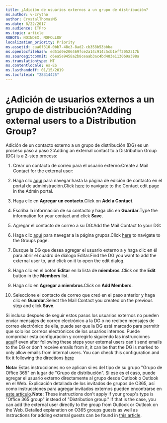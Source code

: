 ```yaml
---
title: ¿Adición de usuarios externos a un grupo de distribución?
ms.author: v-crytho
author: CrystalThomasMS
ms.date: 8/22/2017
ms.audience: ITPro
ms.topic: article
ROBOTS: NOINDEX, NOFOLLOW
localization_priority: Priority
ms.assetid: caa0f310-0bb7-48e3-8ad2-cb358b53bbba
ms.openlocfilehash: ed51d0e206469fce2a14c914c5cb1eff2052317b
ms.sourcegitcommit: d6ea5e9458a2b8ceaab3ac4bd483e1130b9a398a
ms.translationtype: MT
ms.contentlocale: es-ES
ms.lasthandoff: 01/15/2019
ms.locfileid: "28314425"
---
```

# <a name="adding-external-users-to-a-distribution-group"></a><span data-ttu-id="d7b94-102">¿Adición de usuarios externos a un grupo de distribución?</span><span class="sxs-lookup"><span data-stu-id="d7b94-102">Adding external users to a Distribution Group?</span></span>

<span data-ttu-id="d7b94-103">Adición de un contacto externo a un grupo de distribución (DG) es un proceso paso a paso 2:</span><span class="sxs-lookup"><span data-stu-id="d7b94-103">Adding an external contact to a Distribution Group (DG) is a 2-step process:</span></span>
  
1. <span data-ttu-id="d7b94-104">Crear un contacto de correo para el usuario externo:</span><span class="sxs-lookup"><span data-stu-id="d7b94-104">Create a Mail Contact for the external user:</span></span>
    
1. <span data-ttu-id="d7b94-105">Haga clic [aquí](https://support.office.com/article/https://portal.office.com/adminportal/home.aspx#/Contact) para navegar hasta la página de edición de contacto en el portal de administración.</span><span class="sxs-lookup"><span data-stu-id="d7b94-105">Click [here](https://support.office.com/article/https://portal.office.com/adminportal/home.aspx#/Contact) to navigate to the Contact edit page in the Admin portal.</span></span> 
    
2. <span data-ttu-id="d7b94-106">Haga clic en **Agregar un contacto**.</span><span class="sxs-lookup"><span data-stu-id="d7b94-106">Click on **Add a Contact**.</span></span>
    
3. <span data-ttu-id="d7b94-107">Escriba la información de su contacto y haga clic en **Guardar**.</span><span class="sxs-lookup"><span data-stu-id="d7b94-107">Type the information for your contact and click **Save**.</span></span>
    
2. <span data-ttu-id="d7b94-108">Agregar el contacto de correo a su DG:</span><span class="sxs-lookup"><span data-stu-id="d7b94-108">Add the Mail Contact to your DG:</span></span>
    
1. <span data-ttu-id="d7b94-109">Haga clic [aquí](https://support.office.com/article/https://portal.office.com/adminportal/home.aspx#/groups) para navegar a la página grupos.</span><span class="sxs-lookup"><span data-stu-id="d7b94-109">Click [here](https://support.office.com/article/https://portal.office.com/adminportal/home.aspx#/groups) to navigate to the Groups page.</span></span> 
    
2. <span data-ttu-id="d7b94-110">Busque la DG que desea agregar el usuario externo a y haga clic en él para abrir el cuadro de diálogo Editar.</span><span class="sxs-lookup"><span data-stu-id="d7b94-110">Find the DG you want to add the external user to, and click on it to open the edit dialog.</span></span>
    
3. <span data-ttu-id="d7b94-111">Haga clic en el botón **Editar** en la lista de **miembros** .</span><span class="sxs-lookup"><span data-stu-id="d7b94-111">Click on the **Edit** button in the **Members** list.</span></span> 
    
4. <span data-ttu-id="d7b94-112">Haga clic en **Agregar a miembros**.</span><span class="sxs-lookup"><span data-stu-id="d7b94-112">Click on **Add Members**.</span></span>
    
5. <span data-ttu-id="d7b94-113">Seleccione el contacto de correo que creó en el paso anterior y haga clic en **Guardar**.</span><span class="sxs-lookup"><span data-stu-id="d7b94-113">Select the Mail Contact you created on the previous step and click **Save**.</span></span>
    
<span data-ttu-id="d7b94-p101">Si incluso después de seguir estos pasos los usuarios externos no pueden enviar mensajes de correo electrónico a la DG o no reciben mensajes de correo electrónico de ella, puede ser que la DG está marcado para permitir que solo los correos electrónicos de los usuarios internos. Puede comprobar esta configuración y corregirlo siguiendo las instrucciones [aquí](https://support.office.com/article/https://support.office.com/article/Fix-email-delivery-issues-for-error-code-5-7-133-in-Office-365-991abc19-7756-438f-abcb-39f69b80f284.aspx)</span><span class="sxs-lookup"><span data-stu-id="d7b94-p101">If even after following these steps your external users can't send emails to the DG or don't receive emails from it, it can be that the DG is marked to only allow emails from internal users. You can check this configuration and fix it following the directions [here](https://support.office.com/article/https://support.office.com/article/Fix-email-delivery-issues-for-error-code-5-7-133-in-Office-365-991abc19-7756-438f-abcb-39f69b80f284.aspx)</span></span>
  
 <span data-ttu-id="d7b94-p102">**Nota:** Estas instrucciones no se aplican si es del tipo de su grupo "Grupo de Office 365" en lugar de "Grupo de distribución". Si ese es el caso, puede agregar el usuario externo directamente al grupo desde Outlook o Outlook en el Web. Explicación detallada de los invitados de grupos de O365, así como instrucciones para agregar invitados externos pueden encontrarse en [este artículo](https://support.office.com/article/https://support.office.com/article/Guest-access-in-Office-365-Groups-bfc7a840-868f-4fd6-a390-f347bf51aff6.aspx).</span><span class="sxs-lookup"><span data-stu-id="d7b94-p102">**Note:** These instructions don't apply if your group's type is "Office 365 group" instead of "Distribution group." If that is the case, you can add the external user directly to the group from Outlook or Outlook on the Web. Detailed explanation on O365 groups guests as well as instructions for adding external guests can be found in [this article](https://support.office.com/article/https://support.office.com/article/Guest-access-in-Office-365-Groups-bfc7a840-868f-4fd6-a390-f347bf51aff6.aspx).</span></span>
  

